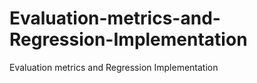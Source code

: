 # Evaluation-metrics-and-Regression-Implementation
Evaluation metrics and Regression Implementation
